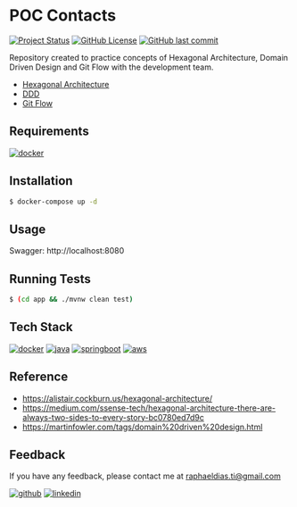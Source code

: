 # POC Contacts

[![Project Status](https://img.shields.io/static/v1?label=project%20status&message=complete&color=success&style=flat-square)](#)
[![GitHub License](https://img.shields.io/github/license/raphaelbh/readme-template?style=flat-square)](#)
[![GitHub last commit](https://img.shields.io/github/last-commit/raphaelbh/readme-template?style=flat-square)](#)

Repository created to practice concepts of Hexagonal Architecture, Domain Driven Design and Git Flow with the development team.

- [Hexagonal Architecture](https://alistair.cockburn.us/hexagonal-architecture/)
- [DDD](https://martinfowler.com/tags/domain%20driven%20design.html)
- [Git Flow](https://www.atlassian.com/git/tutorials/comparing-workflows/gitflow-workflow#:~:text=Gitflow%20is%20a%20legacy%20Git,software%20development%20and%20DevOps%20practices.)

## Requirements

[![docker](https://img.shields.io/badge/Docker-2CA5E0?style=for-the-badge&logo=docker&logoColor=white)](https://www.docker.com/)

## Installation

```bash
$ docker-compose up -d
```
    
## Usage

Swagger: http://localhost:8080

## Running Tests

```bash
$ (cd app && ./mvnw clean test)
```

## Tech Stack

[![docker](https://img.shields.io/badge/Docker-2CA5E0?style=for-the-badge&logo=docker&logoColor=white)](https://www.docker.com/)
[![java](https://img.shields.io/badge/Java-ED8B00?style=for-the-badge&logo=java&logoColor=white)](https://www.java.com/)
[![springboot](https://img.shields.io/badge/Spring_Boot-F2F4F9?style=for-the-badge&logo=spring-boot)](https://spring.io/projects/spring-boot)
[![aws](https://img.shields.io/badge/Amazon_AWS-FF9900?style=for-the-badge&logo=amazonaws&logoColor=white)](https://aws.amazon.com/)

## Reference

- https://alistair.cockburn.us/hexagonal-architecture/
- https://medium.com/ssense-tech/hexagonal-architecture-there-are-always-two-sides-to-every-story-bc0780ed7d9c
- https://martinfowler.com/tags/domain%20driven%20design.html

## Feedback

If you have any feedback, please contact me at raphaeldias.ti@gmail.com

[![github](https://img.shields.io/badge/GitHub-100000?style=for-the-badge&logo=github&logoColor=white)](https://github.com/raphaelbh)
[![linkedin](https://img.shields.io/badge/LinkedIn-0077B5?style=for-the-badge&logo=linkedin&logoColor=white)](https://www.linkedin.com/in/raphaelbh/)